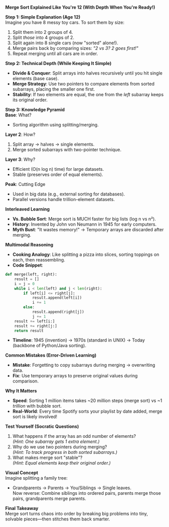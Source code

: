 **Merge Sort Explained Like You're 12 (With Depth When You're Ready!)**

**Step 1: Simple Explanation (Age 12)**  
Imagine you have 8 messy toy cars. To sort them by size:  
1. Split them into 2 groups of 4.  
2. Split *those* into 4 groups of 2.  
3. Split again into 8 single cars (now "sorted" alone!).  
4. Merge pairs back by comparing sizes: *"2 vs 3? 2 goes first!"*  
5. Repeat merging until all cars are in order.  

**Step 2: Technical Depth (While Keeping It Simple)**  
- **Divide & Conquer**: Split arrays into halves recursively until you hit single elements (base case).  
- **Merge Strategy**: Use two pointers to compare elements from sorted subarrays, placing the smaller one first.  
- **Stability**: If two elements are equal, the one from the *left* subarray keeps its original order.  

**Step 3: Knowledge Pyramid**  
**Base**: What?  
- Sorting algorithm using splitting/merging.  

**Layer 2**: How?  
1. Split array → halves → single elements.  
2. Merge sorted subarrays with two-pointer technique.  

**Layer 3**: Why?  
- Efficient (O(n log n) time) for large datasets.  
- Stable (preserves order of equal elements).  

**Peak**: Cutting Edge  
- Used in big data (e.g., external sorting for databases).  
- Parallel versions handle trillion-element datasets.  

**Interleaved Learning**  
- **Vs. Bubble Sort**: Merge sort is MUCH faster for big lists (log n vs n²).  
- **History**: Invented by John von Neumann in 1945 for early computers.  
- **Myth Bust**: "It wastes memory!" → Temporary arrays are discarded after merging.  

**Multimodal Reasoning**  
- **Cooking Analogy**: Like splitting a pizza into slices, sorting toppings on each, then reassembling.  
- **Code Snippet**:  
```python
def merge(left, right):
    result = []
    i = j = 0
    while i < len(left) and j < len(right):
        if left[i] <= right[j]:
            result.append(left[i])
            i += 1
        else:
            result.append(right[j])
            j += 1
    result += left[i:]
    result += right[j:]
    return result
```
- **Timeline**: 1945 (invention) → 1970s (standard in UNIX) → Today (backbone of Python/Java sorting).  

**Common Mistakes (Error-Driven Learning)**  
- **Mistake**: Forgetting to copy subarrays during merging → overwriting data.  
- **Fix**: Use temporary arrays to preserve original values during comparison.  

**Why It Matters**  
- **Speed**: Sorting 1 million items takes ~20 million steps (merge sort) vs ~1 *trillion* with bubble sort.  
- **Real-World**: Every time Spotify sorts your playlist by date added, merge sort is likely involved!  

**Test Yourself (Socratic Questions)**  
1. What happens if the array has an odd number of elements?  
   *(Hint: One subarray gets 1 extra element.)*  
2. Why do we use two pointers during merging?  
   *(Hint: To track progress in both sorted subarrays.)*  
3. What makes merge sort "stable"?  
   *(Hint: Equal elements keep their original order.)*  

**Visual Concept**  
Imagine splitting a family tree:  
- Grandparents → Parents → You/Siblings → Single leaves.  
Now reverse: Combine siblings into ordered pairs, parents merge those pairs, grandparents merge parents.  

**Final Takeaway**  
Merge sort turns chaos into order by breaking big problems into tiny, solvable pieces—then stitches them back smarter.
